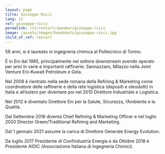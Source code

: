 ```yaml
---
layout: page
title: Giuseppe Ricci
lang: it
ref: giuseppe-ricci
permalink: /it/restart/speaker/giuseppe-ricci
image: /assets/images/headshots/giuseppe-ricci.jpg
child_of_ref: restart
---
```


58 anni, si è laureato in ingegneria chimica al Politecnico di Torino.

È in Eni dal 1985, principalmente nel settore downstream avendo operato per
anni in varie e importanti raffinerie: Sannazzaro, Milazzo nella Joint Venture
Eni-Kuwait Petroleum e Gela.

Nel 2008 è rientrato nella sede romana della Refining & Marketing come
coordinatore delle raffinerie e della rete logistica (depositi e oleodotti) in
Italia e all’estero per diventare poi nel 2010 Direttore Industriale e
Logistica.

Nel 2012 è diventato Direttore Eni per la Salute, Sicurezza, l’Ambiente e la Qualità.

Dal Settembre 2016 diventa Chief Refining & Marketing Officer e nel luglio 2020
Director Green/Traditional Refining and Marketing.

Dal 1 gennaio 2021 assume la carica di Direttore Generale Energy Evolution.

Da luglio 2017 Presidente di Confindustria Energia e da Ottobre 2018 è
Presidente AIDIC (Associazione Italiana di ingegneria Chimici).
